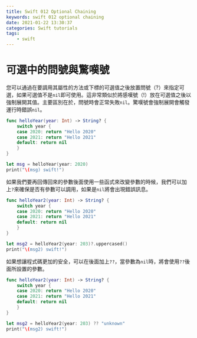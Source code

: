 ```yaml
---
title: Swift 012 Optional Chaining
keywords: swift 012 optional chaining
date: 2021-01-22 13:30:37
categories: Swift tutorials
tags:
    - swift
---
```

# 可選中的問號與驚嘆號
您可以通過在要調用其屬性的方法或下標的可選值之後放置問號（?）來指定可選，如果可選值不是`nil`即可使用。這非常類似於將感嘆號（!）放在可選值之後以強制展開其值。主要區別在於，問號時會正常失敗`nil`。驚嘆號會強制展開會觸發運行時錯誤`nil`。
<!-- more -->
```swift
func helloYear(year: Int) -> String? {
    switch year {
    case 2020: return "Hello 2020"
    case 2021: return "Hello 2021"
    default: return nil
    }
}

let msg = helloYear(year: 2020)
print("\(msg) swift!")
```

如果我們要再回傳回來的參數後面使用一些函式來改變參數的時候，我們可以加上`?`來確保是否有參數可以調用，如果是`nil`將會出現錯誤訊息。

```swift
func helloYear2(year: Int) -> String? {
    switch year {
    case 2020: return "Hello 2020"
    case 2021: return "Hello 2021"
    default: return nil
    }
}

let msg2 = helloYear2(year: 203)?.uppercased()
print("\(msg2) swift!")
```

如果想讓程式碼更加的安全，可以在後面加上`??`，當參數為`nil`時，將會使用`??`後面所設置的參數。


```swift
func helloYear2(year: Int) -> String? {
    switch year {
    case 2020: return "Hello 2020"
    case 2021: return "Hello 2021"
    default: return nil
    }
}

let msg2 = helloYear2(year: 203) ?? "unknown"
print("\(msg2) swift!")
```